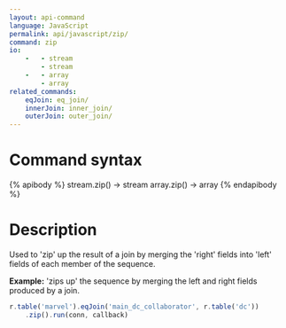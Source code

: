 ```yaml
---
layout: api-command
language: JavaScript
permalink: api/javascript/zip/
command: zip
io:
    -   - stream
        - stream
    -   - array
        - array
related_commands:
    eqJoin: eq_join/
    innerJoin: inner_join/
    outerJoin: outer_join/
---
```


# Command syntax #

{% apibody %}
stream.zip() &rarr; stream
array.zip() &rarr; array
{% endapibody %}

# Description #

Used to 'zip' up the result of a join by merging the 'right' fields into 'left' fields of each member of the sequence.

__Example:__ 'zips up' the sequence by merging the left and right fields produced by a join.

```javascript
r.table('marvel').eqJoin('main_dc_collaborator', r.table('dc'))
    .zip().run(conn, callback)
```


